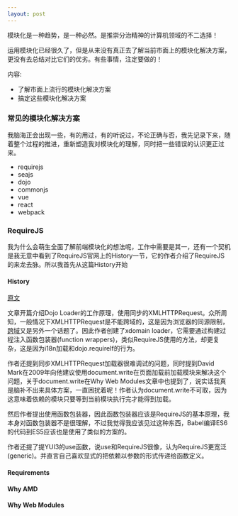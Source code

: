 ```yaml
---
layout: post
---
```


模块化是一种趋势，是一种必然。是推崇分治精神的计算机领域的不二选择！  

运用模块化已经很久了，但是从来没有真正去了解当前市面上的模块化解决方案，更没有去总结对比它们的优劣。有些事情，注定要做的！

内容:
- 了解市面上流行的模块化解决方案
- 搞定这些模块化解决方案

### 常见的模块化解决方案
我脑海正会出现一些，有的用过，有的听说过，不论正确与否，我先记录下来，随着整个过程的推进，重新塑造我对模块化的理解，同时把一些错误的认识更正过来。

- requirejs
- seajs
- dojo
- commonjs
- vue
- react
- webpack

### RequireJS
我为什么会萌生全面了解前端模块化的想法呢，工作中需要是其一，还有一个契机是我无意中看到了RequireJS官网上的History一节，它的作者介绍了RequireJS的来龙去脉。所以我首先从这篇History开始

#### History
[原文](http://requirejs.org/docs/history.html)

文章开篇介绍Dojo Loader的工作原理，使用同步的XMLHTTPRequest。众所周知，一般情况下XMLHTTPRequest是不能跨域的，这是因为浏览器的同源限制，[跨域](/cross-domain.html)又是另外一个话题了。因此作者创建了xdomain loader，它需要通过构建过程注入函数包装器(function wrappers)，类似RequireJS使用的方法，却更复杂，这是因为i18n加载和dojo.requireIf的行为。

作者还提到同步XMLHTTPRequest加载器很难调试的问题，同时提到David Mark在2009年向他建议使用document.write在页面加载前加载模块来解决这个问题，关于document.write在Why Web Modules文章中也提到了，说实话我真是脑补不出来具体方案，一直困扰着呢！作者认为document.write不可取，因为这意味着依赖的模块只要等到当前模块执行完才能得到加载。

然后作者提出使用函数包装器，因此函数包装器应该是RequireJS的基本原理，我本身对函数包装器不是很理解，不过我觉得我应该见过这种东西，Babel编译ES6的代码到ES5应该也是使用了类似的方案的。  

作者还提了提YUI3的use函数，说use和RequireJS很像，认为RequireJS更宽泛(generic)。并直言自己喜欢显式的把依赖以参数的形式传递给函数定义。



#### Requirements

#### Why AMD

#### Why Web Modules

####